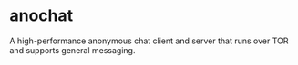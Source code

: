 # anochat
A high-performance anonymous chat client and server that runs over TOR and supports general messaging.
